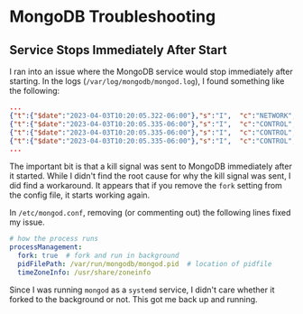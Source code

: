 # MongoDB Troubleshooting


## Service Stops Immediately After Start

I ran into an issue where the MongoDB service would stop immediately after starting. In the logs (`/var/log/mongodb/mongod.log`), I found something like the following:

```json
...
{"t":{"$date":"2023-04-03T10:20:05.322-06:00"},"s":"I",  "c":"NETWORK",  "id":23016,   "ctx":"listener","msg":"Waiting for connections","attr":{"port":27017,"ssl":"off"}}
{"t":{"$date":"2023-04-03T10:20:05.335-06:00"},"s":"I",  "c":"CONTROL",  "id":23377,   "ctx":"SignalHandler","msg":"Received signal","attr":{"signal":15,"error":"Terminated"}}
{"t":{"$date":"2023-04-03T10:20:05.335-06:00"},"s":"I",  "c":"CONTROL",  "id":23378,   "ctx":"SignalHandler","msg":"Signal was sent by kill(2)","attr":{"pid":1,"uid":0}}
{"t":{"$date":"2023-04-03T10:20:05.335-06:00"},"s":"I",  "c":"CONTROL",  "id":23381,   "ctx":"SignalHandler","msg":"will terminate after current cmd ends"}
...
```

The important bit is that a kill signal was sent to MongoDB immediately after it started. While I didn't find the root cause for why the kill signal was sent, I did find a workaround. It appears that if you remove the `fork` setting from the config file, it starts working again.

In `/etc/mongod.conf`, removing (or commenting out) the following lines fixed my issue.

```yaml
# how the process runs
processManagement:
  fork: true  # fork and run in background
  pidFilePath: /var/run/mongodb/mongod.pid  # location of pidfile
  timeZoneInfo: /usr/share/zoneinfo
```

Since I was running `mongod` as a `systemd` service, I didn't care whether it forked to the background or not. This got me back up and running.